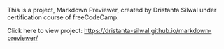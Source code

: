 This is a project, Markdown Previewer, created by Dristanta Silwal under certification course of freeCodeCamp.

Click here to view project: https://dristanta-silwal.github.io/markdown-previewer/